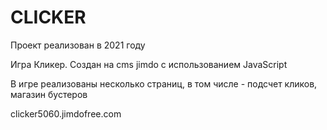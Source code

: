# CLICKER

Проект реализован в 2021 году

Игра Кликер.
Создан на cms jimdo с использованием JavaScript

В игре реализованы несколько страниц, в том числе - подсчет кликов, магазин бустеров

clicker5060.jimdofree.com
